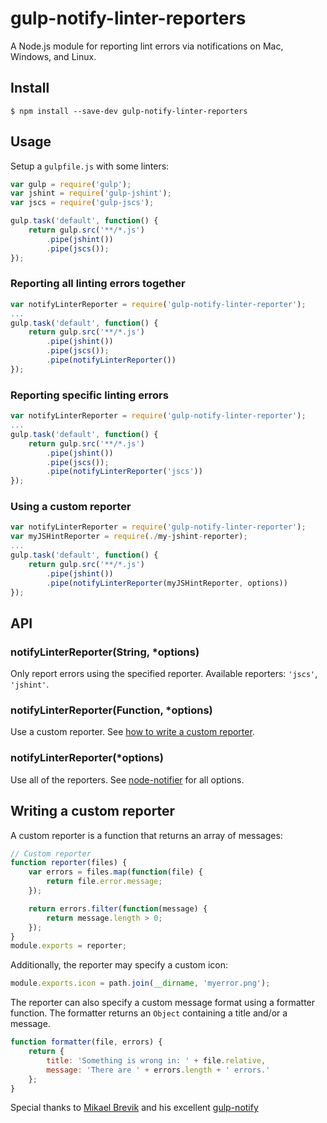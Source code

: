 # gulp-notify-linter-reporters
A Node.js module for reporting lint errors via notifications on Mac, Windows, and Linux.

## Install

```
$ npm install --save-dev gulp-notify-linter-reporters
```

## Usage

Setup a `gulpfile.js` with some linters:

```JavaScript
var gulp = require('gulp');
var jshint = require('gulp-jshint');
var jscs = require('gulp-jscs');

gulp.task('default', function() {
	return gulp.src('**/*.js')
		.pipe(jshint())
		.pipe(jscs());
});

```

### Reporting all linting errors together
```JavaScript
var notifyLinterReporter = require('gulp-notify-linter-reporter');
...
gulp.task('default', function() {
	return gulp.src('**/*.js')
		.pipe(jshint())
		.pipe(jscs());
		.pipe(notifyLinterReporter())
});

```

### Reporting specific linting errors

```JavaScript
var notifyLinterReporter = require('gulp-notify-linter-reporter');
...
gulp.task('default', function() {
	return gulp.src('**/*.js')
		.pipe(jshint())
		.pipe(jscs());
		.pipe(notifyLinterReporter('jscs'))
});

```

### Using a custom reporter

```JavaScript
var notifyLinterReporter = require('gulp-notify-linter-reporter');
var myJSHintReporter = require(./my-jshint-reporter);
...
gulp.task('default', function() {
	return gulp.src('**/*.js')
		.pipe(jshint())
		.pipe(notifyLinterReporter(myJSHintReporter, options))
});

```

## API

### notifyLinterReporter(String, *options)

Only report errors using the specified reporter. Available reporters: `'jscs'`, `'jshint'`.

### notifyLinterReporter(Function, *options)

Use a custom reporter. See [how to write a custom reporter](#writing-a-custom-reporter).

### notifyLinterReporter(*options)

Use all of the reporters. See [node-notifier][github-node-notifier] for all options.

## Writing a custom reporter

A custom reporter is a function that returns an array of messages:

```JavaScript
// Custom reporter
function reporter(files) {
	var errors = files.map(function(file) {
		return file.error.message;
	});

	return errors.filter(function(message) {
		return message.length > 0;
	});
}
module.exports = reporter;
```

Additionally, the reporter may specify a custom icon:
```JavaScript
module.exports.icon = path.join(__dirname, 'myerror.png');
```

The reporter can also specify a custom message format using a formatter function. The formatter returns an `Object` containing a title and/or a message.

```JavaScript
function formatter(file, errors) {
	return {
		title: 'Something is wrong in: ' + file.relative,
		message: 'There are ' + errors.length + ' errors.'
	};
}
```

Special thanks to [Mikael Brevik][mikaelbr] and his excellent [gulp-notify][github-gulp-notify]

[github-node-notifier]: https://github.com/mikaelbr/node-notifier
[mikaelbr]: https://github.com/mikaelbr
[github-gulp-notify]: https://github.com/mikaelbr/gulp-notify

